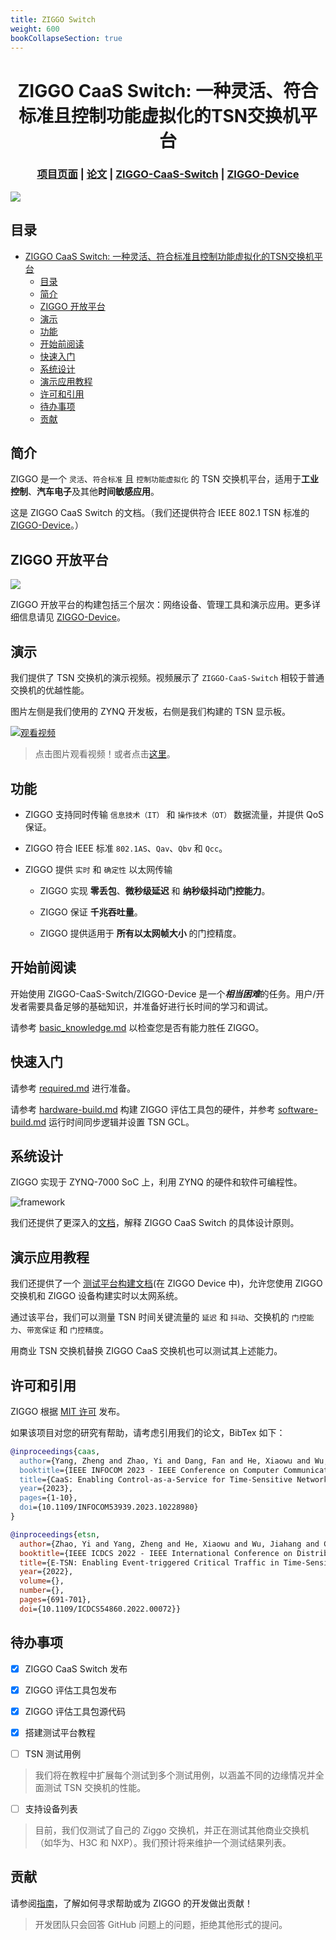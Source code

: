 ```yaml
---
title: ZIGGO Switch
weight: 600
bookCollapseSection: true
---
```

<div align="center">

# ZIGGO CaaS Switch: 一种灵活、符合标准且控制功能虚拟化的TSN交换机平台

</div>

<h3 align="center">
    <a href="http://tns.thss.tsinghua.edu.cn/ziggo/">项目页面</a> |
    <a href="https://ieeexplore.ieee.org/document/10228980">论文</a> |
    <a href="https://github.com/mobisense/Ziggo-CaaS-Switch">ZIGGO-CaaS-Switch</a> |
    <a href="https://github.com/mobisense/Ziggo-Evaluation-Toolkit">ZIGGO-Device</a>
</h3>

![](figs/banner.jpg)

## 目录

- [ZIGGO CaaS Switch: 一种灵活、符合标准且控制功能虚拟化的TSN交换机平台](#ziggo-caas-switch-一种灵活符合标准且控制功能虚拟化的tsn交换机平台)
  - [目录](#目录)
  - [简介](#简介)
  - [ZIGGO 开放平台](#ziggo-开放平台)
  - [演示](#演示)
  - [功能](#功能)
  - [开始前阅读](#开始前阅读)
  - [快速入门](#快速入门)
  - [系统设计](#系统设计)
  - [演示应用教程](#演示应用教程)
  - [许可和引用](#许可和引用)
  - [待办事项](#待办事项)
  - [贡献](#贡献)

## 简介

ZIGGO 是一个 `灵活`、`符合标准` 且 `控制功能虚拟化` 的 TSN 交换机平台，适用于**工业控制**、**汽车电子**及其他**时间敏感应用**。

这是 ZIGGO CaaS Switch 的文档。（我们还提供符合 IEEE 802.1 TSN 标准的 [ZIGGO-Device](https://github.com/Mobisense/Ziggo-Device)。）

## ZIGGO 开放平台

![](figs/demo-app.png)

ZIGGO 开放平台的构建包括三个层次：网络设备、管理工具和演示应用。更多详细信息请见 [ZIGGO-Device](https://github.com/Mobisense/Ziggo-Device)。

## 演示

我们提供了 TSN 交换机的演示视频。视频展示了 `ZIGGO-CaaS-Switch` 相较于普通交换机的优越性能。

图片左侧是我们使用的 ZYNQ 开发板，右侧是我们构建的 TSN 显示板。

[![观看视频](figs/testbed.jpg)](https://cloud.tsinghua.edu.cn/f/b307da6840d84e5f9ff1/)

> 点击图片观看视频！或者点击[这里](https://cloud.tsinghua.edu.cn/f/b307da6840d84e5f9ff1/)。

## 功能

* ZIGGO 支持同时传输 `信息技术（IT）` 和 `操作技术（OT）` 数据流量，并提供 QoS 保证。

* ZIGGO 符合 IEEE 标准 `802.1AS`、`Qav`、`Qbv` 和 `Qcc`。

* ZIGGO 提供 `实时` 和 `确定性` 以太网传输
  
  * ZIGGO 实现 **零丢包**、**微秒级延迟** 和 **纳秒级抖动门控能力**。
  
  * ZIGGO 保证 **千兆吞吐量**。
  
  * ZIGGO 提供适用于 **所有以太网帧大小** 的门控精度。

## 开始前阅读

开始使用 ZIGGO-CaaS-Switch/ZIGGO-Device 是一个***相当困难***的任务。用户/开发者需要具备足够的基础知识，并准备好进行长时间的学习和调试。

请参考 [basic_knowledge.md](/ziggo_book/zh/docs/switch/basic_knowledge/) 以检查您是否有能力胜任 ZIGGO。

## 快速入门

请参考 [required.md](/ziggo_book/zh/docs/switch/require/) 进行准备。

请参考 [hardware-build.md](/ziggo_book/zh/docs/switch/hardware-build/) 构建 ZIGGO 评估工具包的硬件，并参考 [software-build.md](/ziggo_book/zh/docs/switch/software-build/) 运行时间同步逻辑并设置 TSN GCL。

## 系统设计

ZIGGO 实现于 ZYNQ-7000 SoC 上，利用 ZYNQ 的硬件和软件可编程性。

![framework](figs/framework.jpg)

我们还提供了更深入的[文档](/ziggo_book/zh/docs/switch/system-design/)，解释 ZIGGO CaaS Switch 的具体设计原则。

## 演示应用教程

我们还提供了一个 [测试平台构建文档](/ziggo_book/zh/docs/device/testbed/)(在 ZIGGO Device 中)，允许您使用 ZIGGO 交换机和 ZIGGO 设备构建实时以太网系统。

通过该平台，我们可以测量 TSN 时间关键流量的 `延迟` 和 `抖动`、交换机的 `门控能力`、`带宽保证` 和 `门控精度`。

用商业 TSN 交换机替换 ZIGGO CaaS 交换机也可以测试其上述能力。

## 许可和引用

ZIGGO 根据 [MIT 许可](https://github.com/MobiSense/Ziggo-CaaS-Switch/blob/main/LICENSE.txt) 发布。

如果该项目对您的研究有帮助，请考虑引用我们的论文，BibTex 如下：

```bibtex
@inproceedings{caas,
  author={Yang, Zheng and Zhao, Yi and Dang, Fan and He, Xiaowu and Wu, Jiahang and Cao, Hao and Wang, Zeyu and Liu, Yunhao},
  booktitle={IEEE INFOCOM 2023 - IEEE Conference on Computer Communications},
  title={CaaS: Enabling Control-as-a-Service for Time-Sensitive Networking},
  year={2023},
  pages={1-10},
  doi={10.1109/INFOCOM53939.2023.10228980}
}
```

```bibtex
@inproceedings{etsn,
  author={Zhao, Yi and Yang, Zheng and He, Xiaowu and Wu, Jiahang and Cao, Hao and Dong, Liang and Dang, Fan and Liu, Yunhao},
  booktitle={IEEE ICDCS 2022 - IEEE International Conference on Distributed Computing Systems}, 
  title={E-TSN: Enabling Event-triggered Critical Traffic in Time-Sensitive Networking for Industrial Applications}, 
  year={2022},
  volume={},
  number={},
  pages={691-701},
  doi={10.1109/ICDCS54860.2022.00072}}
```

## 待办事项

- [x] ZIGGO CaaS Switch 发布

- [x] ZIGGO 评估工具包发布

- [x] ZIGGO 评估工具包源代码

- [x] 搭建测试平台教程

- [ ] TSN 测试用例

> 我们将在教程中扩展每个测试到多个测试用例，以涵盖不同的边缘情况并全面测试 TSN 交换机的性能。

- [ ] 支持设备列表

> 目前，我们仅测试了自己的 Ziggo 交换机，并正在测试其他商业交换机（如华为、H3C 和 NXP）。我们预计将来维护一个测试结果列表。

## 贡献

请参阅[指南](/ziggo_book/zh/docs/switch/contributing/)，了解如何寻求帮助或为 ZIGGO 的开发做出贡献！

> 开发团队只会回答 GitHub 问题上的问题，拒绝其他形式的提问。